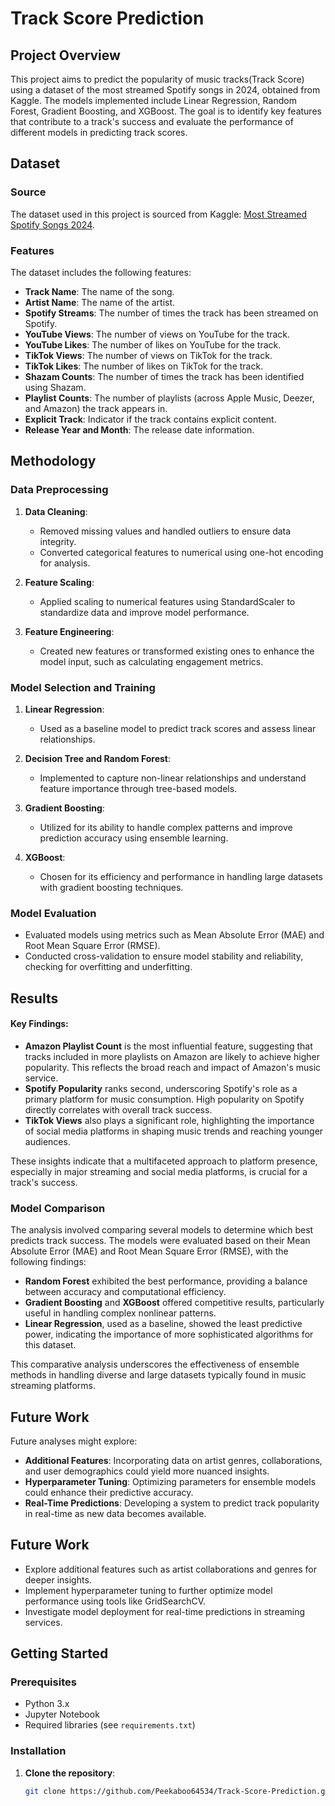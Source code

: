 # Track Score Prediction

## Project Overview

This project aims to predict the popularity of music tracks(Track Score) using a dataset of the most streamed Spotify songs in 2024, obtained from Kaggle. The models implemented include Linear Regression, Random Forest, Gradient Boosting, and XGBoost. The goal is to identify key features that contribute to a track's success and evaluate the performance of different models in predicting track scores.

## Dataset

### Source

The dataset used in this project is sourced from Kaggle: [Most Streamed Spotify Songs 2024](https://www.kaggle.com/datasets/nelgiriyewithana/most-streamed-spotify-songs-2024/data).

### Features

The dataset includes the following features:

- **Track Name**: The name of the song.
- **Artist Name**: The name of the artist.
- **Spotify Streams**: The number of times the track has been streamed on Spotify.
- **YouTube Views**: The number of views on YouTube for the track.
- **YouTube Likes**: The number of likes on YouTube for the track.
- **TikTok Views**: The number of views on TikTok for the track.
- **TikTok Likes**: The number of likes on TikTok for the track.
- **Shazam Counts**: The number of times the track has been identified using Shazam.
- **Playlist Counts**: The number of playlists (across Apple Music, Deezer, and Amazon) the track appears in.
- **Explicit Track**: Indicator if the track contains explicit content.
- **Release Year and Month**: The release date information.

## Methodology

### Data Preprocessing

1. **Data Cleaning**:
   - Removed missing values and handled outliers to ensure data integrity.
   - Converted categorical features to numerical using one-hot encoding for analysis.

2. **Feature Scaling**:
   - Applied scaling to numerical features using StandardScaler to standardize data and improve model performance.

3. **Feature Engineering**:
   - Created new features or transformed existing ones to enhance the model input, such as calculating engagement metrics.

### Model Selection and Training

1. **Linear Regression**:
   - Used as a baseline model to predict track scores and assess linear relationships.

2. **Decision Tree and Random Forest**:
   - Implemented to capture non-linear relationships and understand feature importance through tree-based models.

3. **Gradient Boosting**:
   - Utilized for its ability to handle complex patterns and improve prediction accuracy using ensemble learning.

4. **XGBoost**:
   - Chosen for its efficiency and performance in handling large datasets with gradient boosting techniques.

### Model Evaluation

- Evaluated models using metrics such as Mean Absolute Error (MAE) and Root Mean Square Error (RMSE).
- Conducted cross-validation to ensure model stability and reliability, checking for overfitting and underfitting.

## Results

#### Key Findings:

- **Amazon Playlist Count** is the most influential feature, suggesting that tracks included in more playlists on Amazon are likely to achieve higher popularity. This reflects the broad reach and impact of Amazon's music service.
- **Spotify Popularity** ranks second, underscoring Spotify's role as a primary platform for music consumption. High popularity on Spotify directly correlates with overall track success.
- **TikTok Views** also plays a significant role, highlighting the importance of social media platforms in shaping music trends and reaching younger audiences.

These insights indicate that a multifaceted approach to platform presence, especially in major streaming and social media platforms, is crucial for a track's success.

### Model Comparison

The analysis involved comparing several models to determine which best predicts track success. The models were evaluated based on their Mean Absolute Error (MAE) and Root Mean Square Error (RMSE), with the following findings:

- **Random Forest** exhibited the best performance, providing a balance between accuracy and computational efficiency.
- **Gradient Boosting** and **XGBoost** offered competitive results, particularly useful in handling complex nonlinear patterns.
- **Linear Regression**, used as a baseline, showed the least predictive power, indicating the importance of more sophisticated algorithms for this dataset.

This comparative analysis underscores the effectiveness of ensemble methods in handling diverse and large datasets typically found in music streaming platforms.

## Future Work

Future analyses might explore:
- **Additional Features**: Incorporating data on artist genres, collaborations, and user demographics could yield more nuanced insights.
- **Hyperparameter Tuning**: Optimizing parameters for ensemble models could enhance their predictive accuracy.
- **Real-Time Predictions**: Developing a system to predict track popularity in real-time as new data becomes available.
## Future Work

- Explore additional features such as artist collaborations and genres for deeper insights.
- Implement hyperparameter tuning to further optimize model performance using tools like GridSearchCV.
- Investigate model deployment for real-time predictions in streaming services.

## Getting Started

### Prerequisites

- Python 3.x
- Jupyter Notebook
- Required libraries (see `requirements.txt`)

### Installation

1. **Clone the repository**:
   ```bash
   git clone https://github.com/Peekaboo64534/Track-Score-Prediction.git

